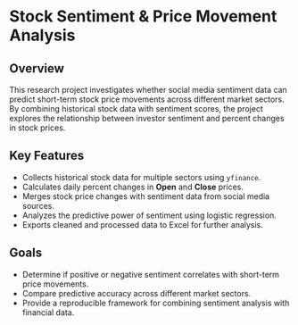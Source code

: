 # Stock Sentiment & Price Movement Analysis

## Overview
This research project investigates whether social media sentiment data can predict short-term stock price movements across different market sectors. By combining historical stock data with sentiment scores, the project explores the relationship between investor sentiment and percent changes in stock prices.

## Key Features
- Collects historical stock data for multiple sectors using `yfinance`.
- Calculates daily percent changes in **Open** and **Close** prices.
- Merges stock price changes with sentiment data from social media sources.
- Analyzes the predictive power of sentiment using logistic regression.
- Exports cleaned and processed data to Excel for further analysis.

## Goals
- Determine if positive or negative sentiment correlates with short-term price movements.
- Compare predictive accuracy across different market sectors.
- Provide a reproducible framework for combining sentiment analysis with financial data.

